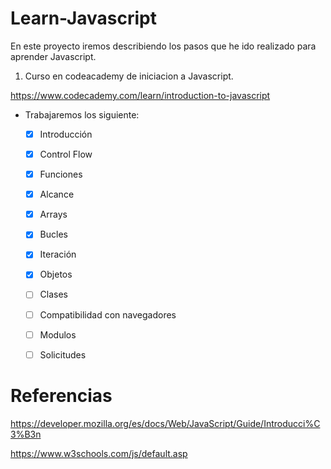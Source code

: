 # Learn-Javascript

En este proyecto iremos describiendo los pasos que he ido realizado para aprender Javascript.


1. Curso en codeacademy de iniciacion a Javascript.

https://www.codecademy.com/learn/introduction-to-javascript

- Trabajaremos los siguiente:
    - [x] Introducción
    - [x] Control Flow
    - [x] Funciones
    - [x] Alcance
    - [x] Arrays
    - [x] Bucles
    - [x] Iteración
    - [x] Objetos
    - [ ] Clases
    - [ ] Compatibilidad con navegadores
    - [ ] Modulos
    - [ ] Solicitudes



# Referencias 

https://developer.mozilla.org/es/docs/Web/JavaScript/Guide/Introducci%C3%B3n

https://www.w3schools.com/js/default.asp
